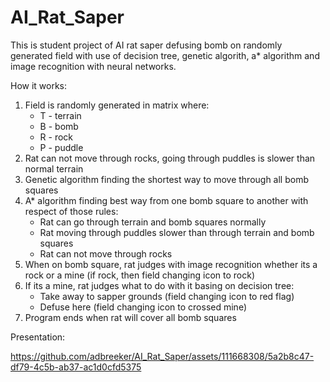 # AI_Rat_Saper
This is student project of AI rat saper defusing bomb on randomly generated field with use of decision tree, genetic algorith, a* algorithm and image recognition with neural networks.

How it works:
1. Field is randomly generated in matrix where:
	- T - terrain
	- B - bomb
	- R - rock
	- P - puddle
2. Rat can not move through rocks, going through puddles is slower than normal terrain
3. Genetic algorithm finding the shortest way to move through all bomb squares
4. A* algorithm finding best way from one bomb square to another with respect of those rules:
	- Rat can go through terrain and bomb squares normally
	- Rat moving through puddles slower than through terrain and bomb squares
	- Rat can not move through rocks
5. When on bomb square, rat judges with image recognition whether its a rock or a mine (if rock, then field changing icon to rock)
6. If its a mine, rat judges what to do with it basing on decision tree:
	- Take away to sapper grounds (field changing icon to red flag)
	- Defuse here (field changing icon to crossed mine)
7. Program ends when rat will cover all bomb squares


Presentation:


https://github.com/adbreeker/AI_Rat_Saper/assets/111668308/5a2b8c47-df79-4c5b-ab37-ac1d0cfd5375

